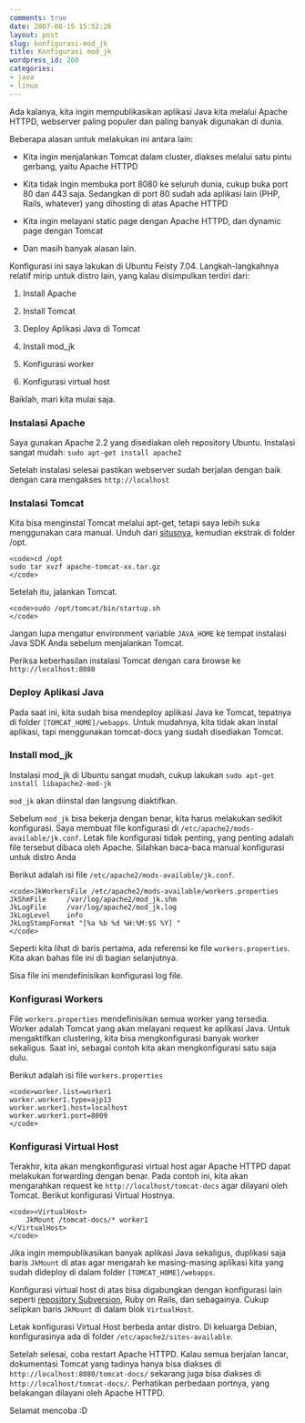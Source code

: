 ```yaml
---
comments: true
date: 2007-08-15 15:52:26
layout: post
slug: konfigurasi-mod_jk
title: Konfigurasi mod_jk
wordpress_id: 260
categories:
- java
- linux
---
```


Ada kalanya, kita ingin mempublikasikan aplikasi Java kita melalui Apache HTTPD, webserver paling populer dan paling banyak digunakan di dunia. 

Beberapa alasan untuk melakukan ini antara lain: 




  * Kita ingin menjalankan Tomcat dalam cluster, diakses melalui satu pintu gerbang, yaitu Apache HTTPD


  * Kita tidak ingin membuka port 8080 ke seluruh dunia, cukup buka port 80 dan 443 saja. Sedangkan di port 80 sudah ada aplikasi lain (PHP, Rails, whatever) yang dihosting di atas Apache HTTPD


  * Kita ingin melayani static page dengan Apache HTTPD, dan dynamic page dengan Tomcat


  * Dan masih banyak alasan lain.



Konfigurasi ini saya lakukan di Ubuntu Feisty 7.04. Langkah-langkahnya relatif mirip untuk distro lain, yang kalau disimpulkan terdiri dari: 


  1. Install Apache


  2. Install Tomcat


  3. Deploy Aplikasi Java di Tomcat


  4. Install mod_jk


  5. Konfigurasi worker


  6. Konfigurasi virtual host



Baiklah, mari kita mulai saja. 




### Instalasi Apache


Saya gunakan Apache 2.2 yang disediakan oleh repository Ubuntu. Instalasi sangat mudah: 
`sudo apt-get install apache2`

Setelah instalasi selesai pastikan webserver sudah berjalan dengan baik dengan cara mengakses `http://localhost`



### Instalasi Tomcat


Kita bisa menginstal Tomcat melalui apt-get, tetapi saya lebih suka menggunakan cara manual. 
Unduh dari [situsnya](http://tomcat.apache.org), kemudian ekstrak di folder /opt. 

    
    <code>cd /opt
    sudo tar xvzf apache-tomcat-xx.tar.gz
    </code>



Setelah itu, jalankan Tomcat. 

    
    <code>sudo /opt/tomcat/bin/startup.sh
    </code>



Jangan lupa mengatur environment variable `JAVA_HOME` ke tempat instalasi Java SDK Anda sebelum menjalankan Tomcat.

Periksa keberhasilan instalasi Tomcat dengan cara browse ke `http://localhost:8080`



### Deploy Aplikasi Java


Pada saat ini, kita sudah bisa mendeploy aplikasi Java ke Tomcat, tepatnya di folder `[TOMCAT_HOME]/webapps`. 
Untuk mudahnya, kita tidak akan instal aplikasi, tapi menggunakan tomcat-docs yang sudah disediakan Tomcat. 



### Install mod_jk


Instalasi mod_jk di Ubuntu sangat mudah, cukup lakukan `sudo apt-get install libapache2-mod-jk`

`mod_jk` akan diinstal dan langsung diaktifkan. 

Sebelum `mod_jk` bisa bekerja dengan benar, kita harus melakukan sedikit konfigurasi. Saya membuat file konfigurasi di `/etc/apache2/mods-available/jk.conf`. 
Letak file konfigurasi tidak penting, yang penting adalah file tersebut dibaca oleh Apache. Silahkan baca-baca manual konfigurasi untuk distro Anda

Berikut adalah isi file `/etc/apache2/mods-available/jk.conf`. 

    
    <code>JkWorkersFile /etc/apache2/mods-available/workers.properties
    JkShmFile     /var/log/apache2/mod_jk.shm
    JkLogFile     /var/log/apache2/mod_jk.log
    JkLogLevel    info
    JkLogStampFormat "[%a %b %d %H:%M:$S %Y] "
    </code>



Seperti kita lihat di baris pertama, ada referensi ke file `workers.properties`. Kita akan bahas file ini di bagian selanjutnya.

Sisa file ini mendefinisikan konfigurasi log file. 



### Konfigurasi Workers


File `workers.properties` mendefinisikan semua worker yang tersedia. Worker adalah Tomcat yang akan melayani request ke aplikasi Java. Untuk mengaktifkan clustering, kita bisa mengkonfigurasi banyak worker sekaligus.
Saat ini, sebagai contoh kita akan mengkonfigurasi satu saja dulu. 

Berikut adalah isi file `workers.properties`

    
    <code>worker.list=worker1
    worker.worker1.type=ajp13
    worker.worker1.host=localhost
    worker.worker1.port=8009
    </code>





### Konfigurasi Virtual Host


Terakhir, kita akan mengkonfigurasi virtual host agar Apache HTTPD dapat melakukan forwarding dengan benar. Pada contoh ini, kita akan mengarahkan request ke `http://localhost/tomcat-docs` agar dilayani oleh Tomcat. Berikut konfigurasi Virtual Hostnya. 

    
    <code><VirtualHost>
        JkMount /tomcat-docs/* worker1
    </VirtualHost>
    </code>


Jika ingin mempublikasikan banyak aplikasi Java sekaligus, duplikasi saja baris `JkMount` di atas agar mengarah ke masing-masing aplikasi kita yang sudah dideploy di dalam folder `[TOMCAT_HOME]/webapps`. 

Konfigurasi virtual host di atas bisa digabungkan dengan konfigurasi lain seperti [repository Subversion](http://endy.artivisi.com/blog/aplikasi/instalasi-subversion/), Ruby on Rails, dan sebagainya. Cukup selipkan baris `JkMount` di dalam blok `VirtualHost`. 

Letak konfigurasi Virtual Host berbeda antar distro. Di keluarga Debian, konfigurasinya ada di folder `/etc/apache2/sites-available`.

Setelah selesai, coba restart Apache HTTPD. Kalau semua berjalan lancar, dokumentasi Tomcat yang tadinya hanya bisa diakses di `http://localhost:8080/tomcat-docs/` sekarang juga bisa diakses di `http://localhost/tomcat-docs/`. Perhatikan perbedaan portnya, yang belakangan dilayani oleh Apache HTTPD.

Selamat mencoba :D
